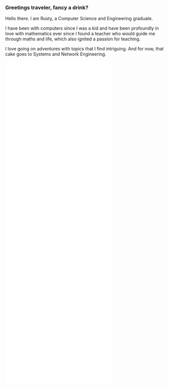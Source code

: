 ### Greetings traveler, fancy a drink?

Hello there. I am Rusty, a Computer Science and Engineering graduate.

I have been with computers since I was a kid and have been profoundly in love with mathematics ever since I found a teacher who would guide me through maths and life, which also ignited a passion for teaching.  

I love going on adventures with topics that I find intriguing. And for now, that cake goes to Systems and Network Engineering.

![Metrics](https://github.com/rustyxlol/rustyxlol/blob/main/github-metrics.svg)


